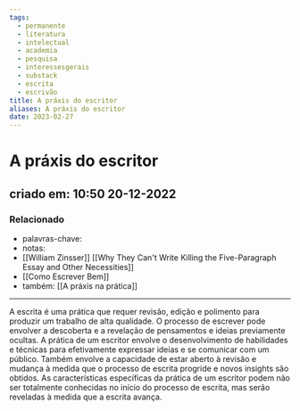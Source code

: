 ```yaml
---
tags:
  - permanente
  - literatura
  - intelectual
  - academia
  - pesquisa
  - interessesgerais
  - substack
  - escrita
  - escrivão
title: A práxis do escritor
aliases: A práxis do escritor
date: 2023-02-27
---
```


# A práxis do escritor

## criado em: 10:50 20-12-2022

### Relacionado

- palavras-chave: 
- notas: 
- [[William Zinsser]] [[Why They Can't Write Killing the Five-Paragraph Essay and Other Necessities]]
- [[Como Escrever Bem]]
- também: [[A práxis na prática]]
---

A escrita é uma prática que requer revisão, edição e polimento para produzir um trabalho de alta qualidade. O processo de escrever pode envolver a descoberta e a revelação de pensamentos e ideias previamente ocultas. A prática de um escritor envolve o desenvolvimento de habilidades e técnicas para efetivamente expressar ideias e se comunicar com um público. Também envolve a capacidade de estar aberto à revisão e mudança à medida que o processo de escrita progride e novos insights são obtidos. As características específicas da prática de um escritor podem não ser totalmente conhecidas no início do processo de escrita, mas serão reveladas à medida que a escrita avança.
